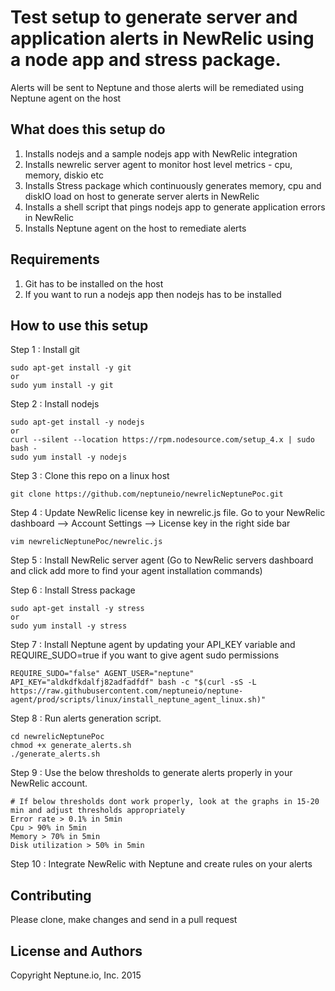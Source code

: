 Test setup to generate server and application alerts in NewRelic using a node app and stress package.
========================
Alerts will be sent to Neptune and those alerts will be remediated using Neptune agent on the host

What does this setup do
-----------------------
1. Installs nodejs and a sample nodejs app with NewRelic integration
2. Installs newrelic server agent to monitor host level metrics - cpu, memory, diskio etc
3. Installs Stress package which continuously generates memory, cpu and diskIO load on host to generate server alerts in NewRelic
4. Installs a shell script that pings nodejs app to generate application errors in NewRelic
5. Installs Neptune agent on the host to remediate alerts

Requirements
------------
1. Git has to be installed on the host
2. If you want to run a nodejs app then nodejs has to be installed

How to use this setup
---------------------
Step 1 : Install git

    sudo apt-get install -y git
    or
    sudo yum install -y git

Step 2 : Install nodejs

    sudo apt-get install -y nodejs
    or
    curl --silent --location https://rpm.nodesource.com/setup_4.x | sudo bash -
    sudo yum install -y nodejs

Step 3 : Clone this repo on a linux host

    git clone https://github.com/neptuneio/newrelicNeptunePoc.git

Step 4 : Update NewRelic license key in newrelic.js file. Go to your NewRelic dashboard --> Account Settings --> License key in the right side bar

    vim newrelicNeptunePoc/newrelic.js

Step 5 : Install NewRelic server agent (Go to NewRelic servers dashboard and click add more to find your agent installation commands)

Step 6 : Install Stress package

    sudo apt-get install -y stress
    or
    sudo yum install -y stress

Step 7 : Install Neptune agent by updating your API_KEY variable and REQUIRE_SUDO=true if you want to give agent sudo permissions

    REQUIRE_SUDO="false" AGENT_USER="neptune" API_KEY="aldkdfkdalfj82adfadfdf" bash -c "$(curl -sS -L https://raw.githubusercontent.com/neptuneio/neptune-agent/prod/scripts/linux/install_neptune_agent_linux.sh)"

Step 8 : Run alerts generation script.

    cd newrelicNeptunePoc
    chmod +x generate_alerts.sh
    ./generate_alerts.sh

Step 9 : Use the below thresholds to generate alerts properly in your NewRelic account.

    # If below thresholds dont work properly, look at the graphs in 15-20 min and adjust thresholds appropriately
    Error rate > 0.1% in 5min
    Cpu > 90% in 5min
    Memory > 70% in 5min
    Disk utilization > 50% in 5min


Step 10 : Integrate NewRelic with Neptune and create rules on your alerts



Contributing
------------
Please clone, make changes and send in a pull request

License and Authors
-------------------
Copyright Neptune.io, Inc. 2015
